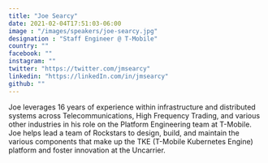 ```yaml
---
title: "Joe Searcy"
date: 2021-02-04T17:51:03-06:00
image : "/images/speakers/joe-searcy.jpg"
designation : "Staff Engineer @ T-Mobile"
country: ""
facebook: ""
instagram: ""
twitter: "https://twitter.com/jmsearcy"
linkedin: "https://linkedIn.com/in/jmsearcy"
github: ""
---
```


Joe leverages 16 years of experience within infrastructure and distributed systems across Telecommunications, High Frequency Trading, and various other industries in his role on the Platform Engineering team at T-Mobile. Joe helps lead a team of Rockstars to design, build, and maintain the various components that make up the TKE (T-Mobile Kubernetes Engine) platform and foster innovation at the Uncarrier.
